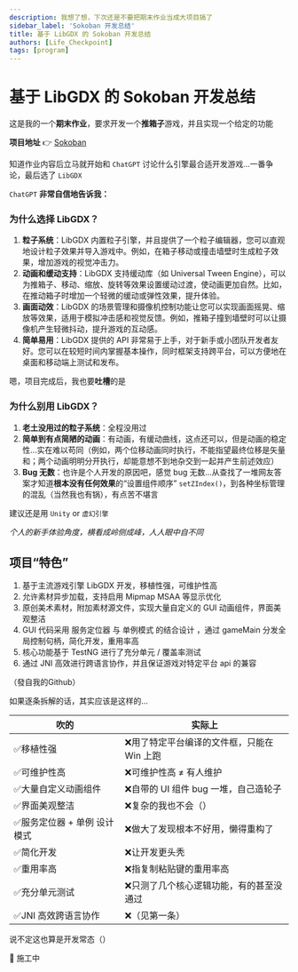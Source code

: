 ```yaml
---
description: 我想了想，下次还是不要把期末作业当成大项目搞了
sidebar_label: 'Sokoban 开发总结'
title: 基于 LibGDX 的 Sokoban 开发总结
authors: [Life_Checkpoint]
tags: [program]
---
```


# 基于 LibGDX 的 Sokoban 开发总结

这是我的一个**期末作业**，要求开发一个**推箱子**游戏，并且实现一个给定的功能

**项目地址** 👉 [Sokoban](https://github.com/LifeCheckpoint/Sokoban)

知道作业内容后立马就开始和 `ChatGPT` 讨论什么引擎最合适开发游戏...一番争论，最后选了 `LibGDX`

`ChatGPT` **非常自信地告诉我：**

### 为什么选择 LibGDX？

1. **粒子系统**：LibGDX 内置粒子引擎，并且提供了一个粒子编辑器，您可以直观地设计粒子效果并导入游戏中。例如，在箱子移动或撞击墙壁时生成粒子效果，增加游戏的视觉冲击力。
2. **动画和缓动支持**：LibGDX 支持缓动库（如 Universal Tween Engine），可以为推箱子、移动、缩放、旋转等效果设置缓动过渡，使动画更加自然。比如，在推动箱子时增加一个轻微的缓动或弹性效果，提升体验。
3. **画面动效**：LibGDX 的场景管理和摄像机控制功能让您可以实现画面摇晃、缩放等效果，适用于模拟冲击感和视觉反馈。例如，推箱子撞到墙壁时可以让摄像机产生轻微抖动，提升游戏的互动感。
4. **简单易用**：LibGDX 提供的 API 非常易于上手，对于新手或小团队开发者友好。您可以在较短时间内掌握基本操作，同时框架支持跨平台，可以方便地在桌面和移动端上测试和发布。

嗯，项目完成后，我也要**吐槽**的是

### 为什么别用 LibGDX？

1. **老土没用过的粒子系统**：全程没用过
2. **简单到有点简陋的动画**：有动画，有缓动曲线，这点还可以，但是动画的稳定性...实在难以苟同（例如，两个位移动画同时执行，不能指望最终位移是矢量和；两个动画明明分开执行，却能意想不到地杂交到一起并产生前述效应）
3. **Bug 无数**：也许是个人开发的原因吧，感觉 bug 无数...从查找了一堆网友答案才知道**根本没有任何效果**的“设置组件顺序” `setZIndex()`，到各种坐标管理的混乱（当然我也有锅），有点苦不堪言

建议还是用 `Unity` or `虚幻引擎`

*个人的新手体验角度，横看成岭侧成峰，人人眼中自不同*

## 项目“特色”

1. 基于主流游戏引擎 LibGDX 开发，移植性强，可维护性高
2. 允许素材异步加载，支持启用 Mipmap MSAA 等显示优化
3. 原创美术素材，附加素材源文件，实现大量自定义的 GUI 动画组件，界面美观整洁
4. GUI 代码采用 服务定位器 与 单例模式 的结合设计 ，通过 gameMain 分发全局控制句柄，简化开发，重用率高
5. 核心功能基于 TestNG 进行了充分单元 / 覆盖率测试
6. 通过 JNI 高效进行跨语言协作，并且保证游戏对特定平台 api 的兼容

（發自我的Github）

如果逐条拆解的话，其实应该是这样的...

|吹的|实际上|
|---|---|
|✅移植性强|❌用了特定平台编译的文件框，只能在 Win 上跑|
|✅可维护性高|❌可维护性高 ≠ 有人维护|
|✅大量自定义动画组件|❌自带的 UI 组件 bug 一堆，自己造轮子|
|✅界面美观整洁|❌复杂的我也不会（）|
|✅服务定位器 + 单例 设计模式|❌做大了发现根本不好用，懒得重构了|
|✅简化开发|❌让开发更头秃|
|✅重用率高|❌指复制粘贴键的重用率高|
|✅充分单元测试|❌只测了几个核心逻辑功能，有的甚至没通过|
|✅JNI 高效跨语言协作|❌（见第一条）|

说不定这也算是开发常态（）

🚧 施工中